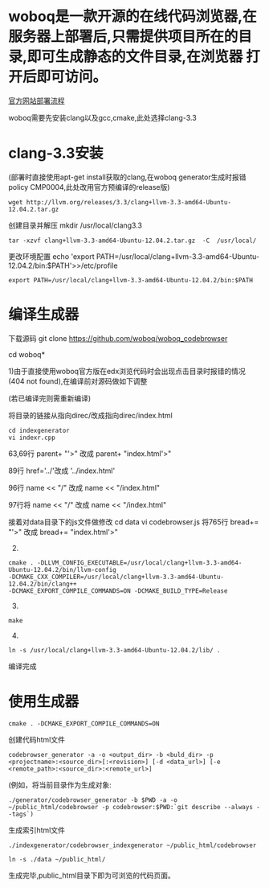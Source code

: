 woboq是一款开源的在线代码浏览器,在服务器上部署后,只需提供项目所在的目录,即可生成静态的文件目录,在浏览器
打开后即可访问。
======
[官方网站部署流程](https://github.com/woboq/woboq_codebrowser)

woboq需要先安装clang以及gcc,cmake,此处选择clang-3.3

clang-3.3安装
======
(部署时直接使用apt-get install获取的clang,在woboq generator生成时报错policy CMP0004,此处改用官方预编译的release版)

    wget http://llvm.org/releases/3.3/clang+llvm-3.3-amd64-Ubuntu-12.04.2.tar.gz

创建目录并解压
    mkdir /usr/local/clang3.3

    tar -xzvf clang+llvm-3.3-amd64-Ubuntu-12.04.2.tar.gz  -C  /usr/local/

更改环境配置
    echo 'export PATH=/usr/local/clang+llvm-3.3-amd64-Ubuntu-12.04.2/bin:$PATH'>>/etc/profile

    export PATH=/usr/local/clang+llvm-3.3-amd64-Ubuntu-12.04.2/bin:$PATH

编译生成器
======
下载源码
    git clone https://github.com/woboq/woboq_codebrowser

cd woboq*

1)由于直接使用woboq官方版在edx浏览代码时会出现点击目录时报错的情况(404 not found),在编译前对源码做如下调整

(若已编译完则需重新编译)

将目录的链接从指向direc/改成指向direc/index.html

    cd indexgenerator
    vi indexr.cpp

63,69行 parent+ "'>" 改成 parent+ "index.html'>"

89行 href='../'改成  '../index.html'

96行 name << "/" 改成 name << "/index.html"

97行将 name << "/" 改成 name << "/index.html"


接着对data目录下的js文件做修改
    cd data
    vi codebrowser.js
将765行 bread+= "'>" 改成 bread+= "index.html'>"


 2)

    cmake . -DLLVM_CONFIG_EXECUTABLE=/usr/local/clang+llvm-3.3-amd64-Ubuntu-12.04.2/bin/llvm-config 
    -DCMAKE_CXX_COMPILER=/usr/local/clang+llvm-3.3-amd64-Ubuntu-12.04.2/bin/clang++ 
    -DCMAKE_EXPORT_COMPILE_COMMANDS=ON -DCMAKE_BUILD_TYPE=Release

3)

    make

4)

    ln -s /usr/local/clang+llvm-3.3-amd64-Ubuntu-12.04.2/lib/ .

编译完成

使用生成器
======

    cmake . -DCMAKE_EXPORT_COMPILE_COMMANDS=ON

创建代码html文件

    codebrowser_generator -a -o <output_dir> -b <buld_dir> -p <projectname>:<source_dir>[:<revision>] [-d <data_url>] [-e <remote_path>:<source_dir>:<remote_url>]
(例如，将当前目录作为生成对象:

    ./generator/codebrowser_generator -b $PWD -a -o ~/public_html/codebrowser -p codebrowser:$PWD:`git describe --always --tags`)

生成索引html文件

    ./indexgenerator/codebrowser_indexgenerator ~/public_html/codebrowser

    ln -s ./data ~/public_html/

生成完毕,public_html目录下即为可浏览的代码页面。

